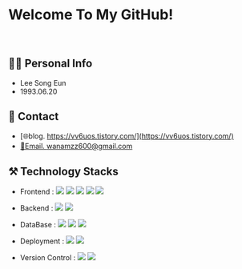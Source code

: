 # Welcome To My GitHub!
　
 　
## 🙆🏻 Personal Info

- Lee Song Eun
- 1993.06.20


## 🤝 Contact 
- [🌐blog. https://vv6uos.tistory.com/](https://vv6uos.tistory.com/)
- [📧Email. wanamzz600@gmail.com](wanamzz600@gmail.com)
　
　　
## ⚒️ Technology Stacks


- Frontend : <img src="https://img.shields.io/badge/HTML5-E34F26.svg?&style=flat&logo=HTML5&logoColor=white"/> <img src="https://img.shields.io/badge/CSS3-1572B6.svg?&style=flat&logo=CSS3&logoColor=white"/> <img src="https://img.shields.io/badge/JavaScript-F7DF1E.svg?&style=flat&logo=JavaScript&logoColor=black"/> <img src="https://img.shields.io/badge/React-61DAFB.svg?&style=flat&logo=React&logoColor=black"/> <img src="https://img.shields.io/badge/styled--components-DB7093.svg?&style=flat&logo=styled-components&logoColor=white"/>

- Backend :  <img src="https://img.shields.io/badge/Node.js-339933.svg?&style=flat&logo=Node.js&logoColor=white"/> <img src="https://img.shields.io/badge/Sequelize-52B0E7.svg?&style=flat&logo=Sequelize&logoColor=white"/>
- DataBase :  <img src="https://img.shields.io/badge/SQLite-003B57.svg?&style=flat&logo=SQLite&logoColor=white"/> <img src="https://img.shields.io/badge/MySQL-4479A1.svg?&style=flat&logo=MySQL&logoColor=white"/> <img src="https://img.shields.io/badge/MariaDB-003545.svg?&style=flat&logo=MariaDB&logoColor=white"/>
- Deployment :  <img src="https://img.shields.io/badge/Netlify-00C7B7.svg?&style=flat&logo=Netlify&logoColor=white"/> <img src="https://img.shields.io/badge/Heroku-430098.svg?&style=flat&logo=Heroku&logoColor=white"/>
- Version Control : <img src="https://img.shields.io/badge/Git-F05032.svg?&style=flat&logo=Git&logoColor=white"/> <img src="https://img.shields.io/badge/GitHub-181717.svg?&style=flat&logo=GitHub&logoColor=white"/>

